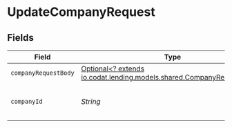 # UpdateCompanyRequest


## Fields

| Field                                                                                                              | Type                                                                                                               | Required                                                                                                           | Description                                                                                                        | Example                                                                                                            |
| ------------------------------------------------------------------------------------------------------------------ | ------------------------------------------------------------------------------------------------------------------ | ------------------------------------------------------------------------------------------------------------------ | ------------------------------------------------------------------------------------------------------------------ | ------------------------------------------------------------------------------------------------------------------ |
| `companyRequestBody`                                                                                               | [Optional<? extends io.codat.lending.models.shared.CompanyRequestBody>](../../models/shared/CompanyRequestBody.md) | :heavy_minus_sign:                                                                                                 | N/A                                                                                                                |                                                                                                                    |
| `companyId`                                                                                                        | *String*                                                                                                           | :heavy_check_mark:                                                                                                 | Unique identifier for a company.                                                                                   | 8a210b68-6988-11ed-a1eb-0242ac120002                                                                               |
